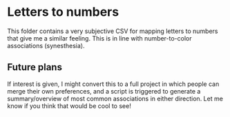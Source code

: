 # Letters to numbers
This folder contains a very subjective CSV for mapping letters to numbers that give me a similar feeling. This is in
line with number-to-color associations (synesthesia).

## Future plans
If interest is given, I might convert this to a full project in which people can merge their own preferences, and a
script is triggered to generate a summary/overview of most common associations in either direction. Let me know if you
think that would be cool to see!